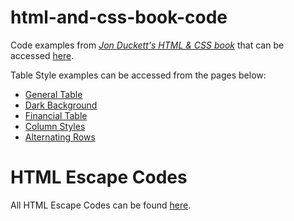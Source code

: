 # html-and-css-book-code
Code examples from *[Jon Duckett's HTML &amp; CSS book](http://www.htmlandcssbook.com/code-samples/)* that can be accessed [here](https://jellypuff.github.io/html-and-css-book-code/).

Table Style examples can be accessed from the pages below:
- [General Table](https://jellypuff.github.io/html-and-css-book-code/table-samples/general-table.html)
- [Dark Background](https://jellypuff.github.io/html-and-css-book-code/table-samples/dark.html)
- [Financial Table](https://jellypuff.github.io/html-and-css-book-code/table-samples/financial.html)
- [Column Styles](https://jellypuff.github.io/html-and-css-book-code/table-samples/column-styles.html)
- [Alternating Rows](https://jellypuff.github.io/html-and-css-book-code/table-samples/column-options.html) 

# HTML Escape Codes
All HTML Escape Codes can be found [here](http://www.htmlandcssbook.com/extras/html-escape-codes/).

